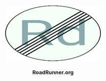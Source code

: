 <p align="center">
  <img src="assets/index/logo.png" width="300" height="175" alt="Bootstrap npm logo">
</p>

<h3 align="center">RoadRunner.org</h3>


